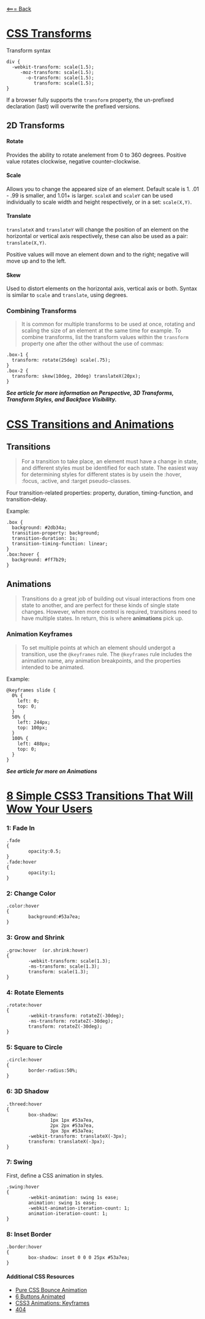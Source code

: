 [<=== Back](README.md)

# [CSS Transforms](https://learn.shayhowe.com/advanced-html-css/css-transforms/)

Transform syntax

```
div {
  -webkit-transform: scale(1.5);
     -moz-transform: scale(1.5);
       -o-transform: scale(1.5);
          transform: scale(1.5);
}
```
If a browser fully supports the `transform` property, the un-prefixed declaration (last) will overwrite the prefixed versions.

## 2D Transforms

#### Rotate
Provides the ability to rotate anelement from 0 to 360 degrees. Positive value rotates clockwise, negative counter-clockwise.

#### Scale
Allows you to change the appeared size of an element. Default scale is 1. .01 - .99 is smaller, and 1.01+ is larger.
`scaleX` and `scaleY` can be used individually to scale width and height respectively, or in a set: `scale(X,Y)`.

#### Translate
`translateX` and `translateY` will change the position of an element on the horizontal or vertical axis respectively, these can also be used as a pair: `translate(X,Y)`.

Positive values will move an element down and to the right; negative will move up and to the left.

#### Skew

Used to distort elements on the horizontal axis, vertical axis or both. Syntax is similar to `scale` and `translate`, using degrees.

### Combining Transforms

> It is common for multiple transforms to be used at once, rotating and scaling the size of an element at the same time for example. To combine transforms, list the transform values within the `transform` property one after the other without the use of commas:

```
.box-1 {
  transform: rotate(25deg) scale(.75);
}
.box-2 {
  transform: skew(10deg, 20deg) translateX(20px);
}
```

***See article for more information on Perspective, 3D Transforms, Transform Styles, and Backface Visibility.***

# [CSS Transitions and Animations](https://learn.shayhowe.com/advanced-html-css/transitions-animations/)

## Transitions

> For a transition to take place, an element must have a change in state, and different styles must be identified for each state. The easiest way for determining styles for different states is by usein the :hover, :focus, :active, and :target pseudo-classes.

Four transition-related properties: property, duration, timing-function, and transition-delay.

Example:

```
.box {
  background: #2db34a;
  transition-property: background;
  transition-duration: 1s;
  transition-timing-function: linear;
}
.box:hover {
  background: #ff7b29;
}
```

## Animations

> Transitions do a great job of building out visual interactions from one state to another, and are perfect for these kinds of single state changes. However, when more control is required, transitions need to have multiple states. In return, this is where **animations** pick up.

### Animation Keyframes

> To set multiple points at which an element should undergot a transition, use the `@keyframes` rule. The `@keyframes` rule includes the animation name, any animation breakpoints, and the properties intended to be animated.

Example:
```
@keyframes slide {
  0% {
    left: 0;
    top: 0;
  }
  50% {
    left: 244px;
    top: 100px;
  }
  100% {
    left: 488px;
    top: 0;
  }
}
```

***See article for more on Animations***

# [8 Simple CSS3 Transitions That Will Wow Your Users](https://www.webdesignerdepot.com/2014/05/8-simple-css3-transitions-that-will-wow-your-users)

### 1: Fade In

```
.fade
{
        opacity:0.5;
}
.fade:hover
{
        opacity:1;
}
```

### 2: Change Color

```
.color:hover
{
        background:#53a7ea;
}
```

### 3: Grow and Shrink

```
.grow:hover  (or.shrink:hover)
{
        -webkit-transform: scale(1.3);
        -ms-transform: scale(1.3);
        transform: scale(1.3);
}
```

### 4: Rotate Elements

```
.rotate:hover
{
        -webkit-transform: rotateZ(-30deg);
        -ms-transform: rotateZ(-30deg);
        transform: rotateZ(-30deg);
}
```

### 5: Square to Circle

```
.circle:hover
{
        border-radius:50%;
}
```

### 6: 3D Shadow

```
.threed:hover
{
        box-shadow:
                1px 1px #53a7ea,
                2px 2px #53a7ea,
                3px 3px #53a7ea;
        -webkit-transform: translateX(-3px);
        transform: translateX(-3px);
}
```

### 7: Swing

First, define a CSS animation in styles.

```
.swing:hover
{
        -webkit-animation: swing 1s ease;
        animation: swing 1s ease;
        -webkit-animation-iteration-count: 1;
        animation-iteration-count: 1;
}
```

### 8: Inset Border

```
.border:hover
{
        box-shadow: inset 0 0 0 25px #53a7ea;
}
```

#### Additional CSS Resources

- [Pure CSS Bounce Animation](https://codepen.io/dp_lewis/pen/QWMxRR)  
- [6 Buttons Animated](https://codepen.io/retyui/pen/ByoaXV)  
- [CSS3 Animations: Keyframes](https://codepen.io/akshaychauhan/pen/dyBqVo)  
- [404](https://codepen.io/kieranfivestars/pen/MYdQxX)  
